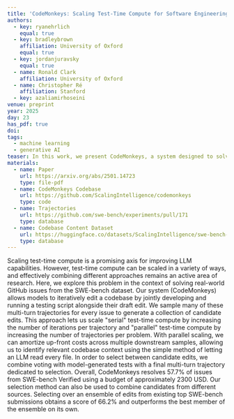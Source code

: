 ```yaml
---
title: 'CodeMonkeys: Scaling Test-Time Compute for Software Engineering'
authors:
  - key: ryanehrlich
    equal: true
  - key: bradleybrown
    affiliation: University of Oxford
    equal: true
  - key: jordanjuravsky
    equal: true
  - name: Ronald Clark
    affiliation: University of Oxford
  - name: Christopher Ré
    affiliation: Stanford
  - key: azaliamirhoseini
venue: preprint
year: 2025
day: 23
has_pdf: true
doi: 
tags:
  - machine learning
  - generative AI
teaser: In this work, we present CodeMonkeys, a system designed to solve software engineering problems by scaling test time compute. CodeMonkeys resolves 57.4% of issues in SWE-bench Verified. When ensembling with edits from existing top SWE-bench submissions, we obtains a score of 66.2% outperforming the best member of the ensemble on its own.
materials:
  - name: Paper
    url: https://arxiv.org/abs/2501.14723
    type: file-pdf
  - name: CodeMonkeys Codebase
    url: https://github.com/ScalingIntelligence/codemonkeys
    type: code
  - name: Trajectories
    url: https://github.com/swe-bench/experiments/pull/171
    type: database
  - name: Codebase Content Dataset
    url: https://huggingface.co/datasets/ScalingIntelligence/swe-bench-verified-codebase-content
    type: database
---
```

Scaling test-time compute is a promising axis for improving LLM capabilities.
However, test-time compute can be scaled in a variety of ways, and effectively combining different approaches remains an active area of research. 
Here, we explore this problem in the context of solving real-world GitHub issues from the SWE-bench dataset. 
Our system (CodeMonkeys) allows models to iteratively edit a codebase by jointly developing and running a testing script alongside their draft edit. 
We sample many of these multi-turn trajectories for every issue to generate a collection of candidate edits. 
This approach lets us scale "serial" test-time compute by increasing the number of iterations per trajectory and "parallel" test-time compute by increasing the number of trajectories per problem. 
With parallel scaling, we can amortize up-front costs across multiple downstream samples, allowing us to identify relevant codebase context using the simple method of letting an LLM read every file.
In order to select between candidate edits, we combine voting with model-generated tests with a final multi-turn trajectory dedicated to selection.
Overall, CodeMonkeys resolves 57.7% of issues from SWE-bench Verified using a budget of approximately 2300 USD.
Our selection method can also be used to combine candidates from different sources. Selecting over an ensemble of edits from existing top SWE-bench submissions obtains a score of 66.2% and outperforms the best member of the ensemble on its own.

